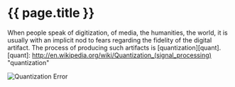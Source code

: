 ---
---
# {{ page.title }}

When people speak of digitization, of media, the humanities, the
world, it is usually with an implicit nod to fears regarding the
fidelity of the digital artifact.  The process of producing such
artifacts is [quantization][quant].
[quant]: http://en.wikipedia.org/wiki/Quantization_(signal_processing) "quantization"

![Quantization Error](http://upload.wikimedia.org/wikipedia/commons/2/22/Quanterr.png)

